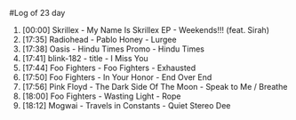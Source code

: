 #Log of 23 day

1. [00:00] Skrillex - My Name Is Skrillex EP - Weekends!!! (feat. Sirah)
1. [17:35] Radiohead - Pablo Honey - Lurgee
1. [17:38] Oasis - Hindu Times Promo - Hindu Times
1. [17:41] blink-182 - title - I Miss You
1. [17:44] Foo Fighters - Foo Fighters - Exhausted
1. [17:50] Foo Fighters - In Your Honor - End Over End
1. [17:56] Pink Floyd - The Dark Side Of The Moon - Speak to Me / Breathe
1. [18:00] Foo Fighters - Wasting Light - Rope
1. [18:12] Mogwai - Travels in Constants - Quiet Stereo Dee
